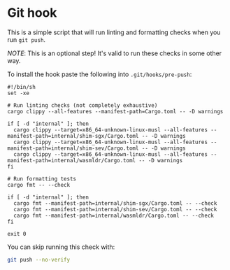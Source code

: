 # Git hook

This is a simple script that will run linting and formatting checks when you run `git push`.

*NOTE*: This is an optional step! It's valid to run these checks in some other way.

To install the hook paste the following into `.git/hooks/pre-push`:

```
#!/bin/sh
set -xe

# Run linting checks (not completely exhaustive)
cargo clippy --all-features --manifest-path=Cargo.toml -- -D warnings

if [ -d "internal" ]; then
  cargo clippy --target=x86_64-unknown-linux-musl --all-features --manifest-path=internal/shim-sgx/Cargo.toml -- -D warnings
  cargo clippy --target=x86_64-unknown-linux-musl --all-features --manifest-path=internal/shim-sev/Cargo.toml -- -D warnings
  cargo clippy --target=x86_64-unknown-linux-musl --all-features --manifest-path=internal/wasmldr/Cargo.toml -- -D warnings
fi

# Run formatting tests
cargo fmt -- --check

if [ -d "internal" ]; then
  cargo fmt --manifest-path=internal/shim-sgx/Cargo.toml -- --check
  cargo fmt --manifest-path=internal/shim-sev/Cargo.toml -- --check
  cargo fmt --manifest-path=internal/wasmldr/Cargo.toml -- --check
fi

exit 0
```

You can skip running this check with:

```sh
git push --no-verify
```
